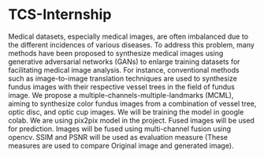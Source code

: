 # TCS-Internship
Medical datasets, especially medical images, are often imbalanced due to the different incidences of various diseases. To address this problem, many methods have been proposed to synthesize medical images using generative adversarial networks (GANs) to enlarge training datasets for facilitating medical image analysis. For instance, conventional methods such as image-to-image translation techniques are used to synthesize fundus images with their respective vessel trees in the field of fundus image. We propose a  multiple-channels-multiple-landmarks (MCML), aiming to synthesize color fundus images from a combination of vessel tree, optic disc, and optic cup images. 
We will be training the model in google colab. We are using pix2pix model in the project. Fused images will be used for prediction. Images will be fused using multi-channel fusion using opencv. SSIM and PSNR will be used as evaluation measure (These measures are used to compare Original image and generated image).
